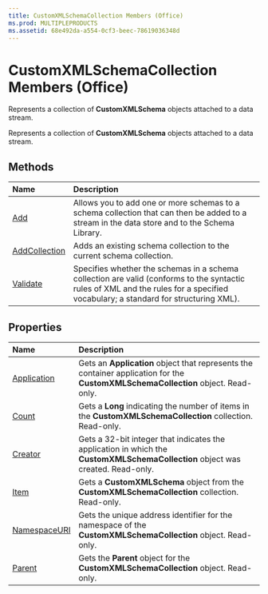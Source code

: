```yaml
---
title: CustomXMLSchemaCollection Members (Office)
ms.prod: MULTIPLEPRODUCTS
ms.assetid: 68e492da-a554-0cf3-beec-78619036348d
---
```



# CustomXMLSchemaCollection Members (Office)
Represents a collection of  **CustomXMLSchema** objects attached to a data stream.

Represents a collection of  **CustomXMLSchema** objects attached to a data stream.


## Methods



|**Name**|**Description**|
|:-----|:-----|
|[Add](customxmlschemacollection-add-method-office.md)|Allows you to add one or more schemas to a schema collection that can then be added to a stream in the data store and to the Schema Library. |
|[AddCollection](customxmlschemacollection-addcollection-method-office.md)|Adds an existing schema collection to the current schema collection. |
|[Validate](customxmlschemacollection-validate-method-office.md)|Specifies whether the schemas in a schema collection are valid (conforms to the syntactic rules of XML and the rules for a specified vocabulary; a standard for structuring XML).|

## Properties



|**Name**|**Description**|
|:-----|:-----|
|[Application](customxmlschemacollection-application-property-office.md)|Gets an  **Application** object that represents the container application for the **CustomXMLSchemaCollection** object. Read-only.|
|[Count](customxmlschemacollection-count-property-office.md)|Gets a  **Long** indicating the number of items in the **CustomXMLSchemaCollection** collection. Read-only.|
|[Creator](customxmlschemacollection-creator-property-office.md)|Gets a 32-bit integer that indicates the application in which the  **CustomXMLSchemaCollection** object was created. Read-only.|
|[Item](customxmlschemacollection-item-property-office.md)|Gets a  **CustomXMLSchema** object from the **CustomXMLSchemaCollection** collection. Read-only.|
|[NamespaceURI](customxmlschemacollection-namespaceuri-property-office.md)|Gets the unique address identifier for the namespace of the  **CustomXMLSchemaCollection** object. Read-only.|
|[Parent](customxmlschemacollection-parent-property-office.md)|Gets the  **Parent** object for the **CustomXMLSchemaCollection** object. Read-only.|

